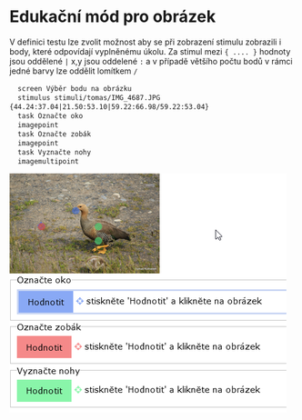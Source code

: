 # Edukační mód pro obrázek

V definici testu lze zvolit možnost aby se při zobrazení stimulu zobrazili i body, které odpovídají vyplněnému úkolu. Za stimul mezi `{ .... }` hodnoty jsou oddělené `|` x,y jsou oddelené `:` a  v případě většího počtu bodů v rámci jedné barvy lze oddělit lomítkem  `/`&#x20;

```
  screen Výběr bodu na obrázku
  stimulus stimuli/tomas/IMG_4687.JPG {44.24:37.04|21.50:53.10|59.22:66.98/59.22:53.04}
  task Označte oko
  imagepoint
  task Označte zobák
  imagepoint
  task Vyznačte nohy
  imagemultipoint
```

![](<../../.gitbook/assets/image (37).png>)

